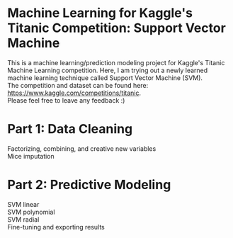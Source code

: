 # Machine Learning for Kaggle's Titanic Competition: Support Vector Machine
This is a machine learning/prediction modeling project for Kaggle's Titanic Machine Learning competition. Here, I am trying out a newly learned machine learning technique called Support Vector Machine (SVM). <br />
The competition and dataset can be found here: https://www.kaggle.com/competitions/titanic. <br />
Please feel free to leave any feedback :)

# Part 1: Data Cleaning 
  Factorizing, combining, and creative new variables <br />
  Mice imputation <br />

# Part 2: Predictive Modeling
  SVM linear <br />
  SVM polynomial <br />
  SVM radial <br />
  Fine-tuning and exporting results <br />
  
